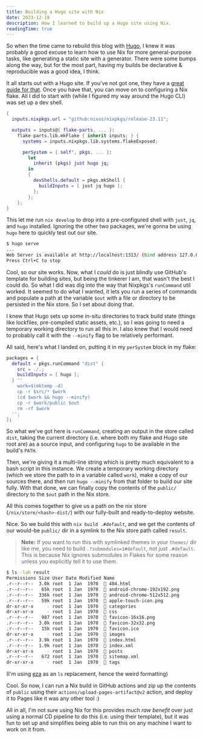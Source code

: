 ```yaml
---
title: Building a Hugo site with Nix
date: 2023-12-18
description: How I learned to build up a Hugo site using Nix.
readingTime: true
---
```


So when the time came to rebuild this blog with [Hugo](https://gohugo.io), I
knew it was probably a good excuse to learn how to use Nix for more
general-purpose tasks, like generating a static site with a generator. There
were some bumps along the way, but for the most part, having my builds be
declarative & reproducible was a good idea, I think.

It all starts out with a Hugo site. If you've not got one, they have a
[great guide for that](https://gohugo.io/getting-started/quick-start/). Once
you have that, you can move on to configuring a Nix flake. All I did to start
with (while I figured my way around the Hugo CLI) was set up a dev shell.

```nix
{
  inputs.nixpkgs.url = "github:nixos/nixpkgs/release-23.11";

  outputs = inputs@{ flake-parts, ... }:
    flake-parts.lib.mkFlake { inherit inputs; } {
      systems = inputs.nixpkgs.lib.systems.flakeExposed;

      perSystem = { self', pkgs, ... }:
        let
          inherit (pkgs) just hugo jq;
        in
        {
          devShells.default = pkgs.mkShell {
            buildInputs = [ just jq hugo ];
          };
        };
    };
}
```

This let me run `nix develop` to drop into a pre-configured shell with `just`,
`jq`, and `hugo` installed. Ignoring the other two packages, we're gonna be
using `hugo` here to quickly test out our site.

```bash
$ hugo serve
...
Web Server is available at http://localhost:1313/ (bind address 127.0.0.1)
Press Ctrl+C to stop
```

Cool, so our site works. Now, what I _could_ do is just blindly use GitHub's
template for building sites, but being the tinkerer I am, that wasn't the best
I could do. So what I did was dig into the way that Nixpkgs's `runCommand` util
worked. It seemed to do what I wanted, it lets you run a series of commands and
populate a path at the variable `$out` with a file or directory to be persisted
in the Nix store. So I set about doing that.

I knew that Hugo sets up some in-situ directories to track build state (things
like lockfiles, pre-compiled static assets, etc.), so I was going to need a
temporary working directory to run all this in. I also knew that I would need
to probably call it with the `--minify` flag to be relatively performant.

All said, here's what I landed on, putting it in my `perSystem` block in my
flake:

```nix
packages = {
  default = pkgs.runCommand "dist" {
    src = ./.;
    buildInputs = [ hugo ];
  } ''
    work=$(mktemp -d)
    cp -r $src/* $work
    (cd $work && hugo --minify)
    cp -r $work/public $out
    rm -rf $work
  '';
};
```

So what we've got here is `runCommand`, creating an output in the store called
`dist`, taking the current directory (i.e. where both my flake and Hugo site
root are) as a source input, and configuring `hugo` to be available in the
build's `PATH`.

Then, we're giving it a multi-line string which is pretty much equivalent to a
bash script in this instance. We create a temporary working directory (which we
store the path to in a variable called `work`), make a copy of our sources
there, and then run `hugo --minify` from that folder to build our site fully.
With that done, we can finally copy the contents of the `public/` directory to
the `$out` path in the Nix store.

All this comes together to give us a path on the nix store
(`/nix/store/<hash>-dist/`) with our fully-built and ready-to-deploy website.

Nice. So we build this with `nix build .#default`, and we get the contents of
our would-be `public/` dir in a symlink to the Nix store path called `result`.

> **Note:** If you want to run this with symlinked themes in your `themes/` dir
> like me, you need to build `.?submodules=1#default`, not just `.#default`.
> This is because Nix ignores submodules in Flakes for some reason unless you
> explicitly tell it to use them.

```bash
$ ls -lah result
Permissions Size User Date Modified Name
.r--r--r--  3.0k root  1 Jan  1970   404.html
.r--r--r--   65k root  1 Jan  1970   android-chrome-192x192.png
.r--r--r--  336k root  1 Jan  1970   android-chrome-512x512.png
.r--r--r--   59k root  1 Jan  1970   apple-touch-icon.png
dr-xr-xr-x     - root  1 Jan  1970   categories
dr-xr-xr-x     - root  1 Jan  1970   css
.r--r--r--   987 root  1 Jan  1970   favicon-16x16.png
.r--r--r--  3.0k root  1 Jan  1970   favicon-32x32.png
.r--r--r--   15k root  1 Jan  1970   favicon.ico
dr-xr-xr-x     - root  1 Jan  1970   images
.r--r--r--  3.9k root  1 Jan  1970   index.html
.r--r--r--  1.9k root  1 Jan  1970  󰗀 index.xml
dr-xr-xr-x     - root  1 Jan  1970   posts
.r--r--r--   672 root  1 Jan  1970  󰗀 sitemap.xml
dr-xr-xr-x     - root  1 Jan  1970   tags
```

(I'm using [eza](https://eza.rocks) as an `ls` replacement, hence the weird
formatting)

Cool. So now, I can run a Nix build in GitHub actions and zip up the contents
of `public` using their `actions/upload-pages-artifact@v2` action, and deploy
it to Pages like it was any other tool :)

All in all, I'm not sure using Nix for this provides much _raw benefit_ over
just using a normal CD pipeline to do this (i.e. using their template), but it
was fun to set up and simplifies being able to run this on any machine I want
to work on it from.

